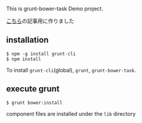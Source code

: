 This is grunt-bower-task Demo project.

[こちら](http://kyohei8.hatenablog.com/entry/2013/11/17/145316)の記事用に作りました

## installation

```
$ npm -g install grunt-cli
$ npm install
```
To install `grunt-cli`(global), `grunt`, `grunt-bower-task`.

## execute grunt

```
$ grunt bower:install
```

component files are installed under the `lib` directory


